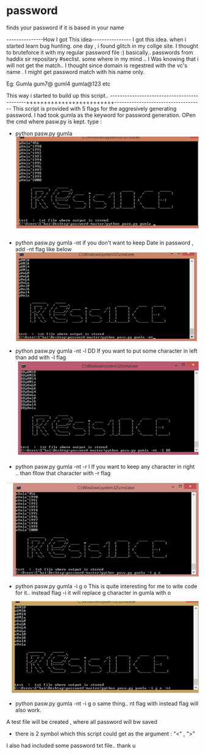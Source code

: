 # password
finds your password if it is based in your name


---------------How I got This idea----------------
I got this idea. when i started learn bug hunting. one day , i found glitch in my collge site.
I thought to bruteforce it with my regular password file :) basically.. passwords from  haddix sir repositary #seclist.
some where in my mind .. 
I Was knowing that i will not get the match..
I thought since domain is regestred with the vc's name . I might get password match  with his name only.

Eg: Gumla
    gum7@
    guml4
    gumla@123 etc
    
   This way i  started to build up this script..
--------------------------------------------+++++++++++++++++++++++++------------------------------------
This script is provided with 5 flags for the aggresively generating password.
I had took gumla as the keyword for password generation.
OPen the cmd where pasw.py is kept.
type :
* python pasw.py gumla
![](image/a.jpeg)

* python pasw.py gumla -nt 
      if you don't want to keep Date in password , add -nt flag like below
![](image/b.jpeg)


* python pasw.py gumla  -nt -l DD
      If you want to put some character in left than add with -l flag
![](image/c.jpeg)

* python pasw.py gumla -nt -r l
          If you want to keep any character in right .. than fllow that character with -r flag


![](image/d.jpeg)

* python pasw.py gumla -i g o 
This is quite interesting  for me  to wite code for it..
instead flag -i 
it will replace g character in gumla  with o



![](image/e.jpeg)

* python pasw.py gumla -nt -i g o
same thing..  nt flag with instead flag will also work.

A test file will be created , where all password will bw saved 
* there is 2 symbol which this script could get as the argument :  "<" , ">"  


I also had included some password txt file..
thank u
